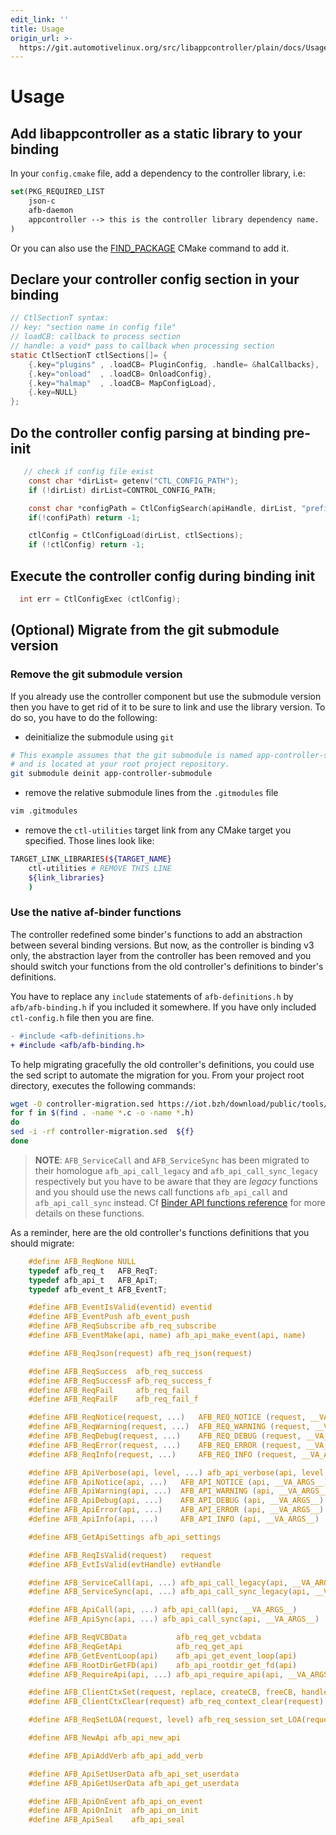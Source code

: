 ```yaml
---
edit_link: ''
title: Usage
origin_url: >-
  https://git.automotivelinux.org/src/libappcontroller/plain/docs/Usage.md?h=icefish
---
```


<!-- WARNING: This file is generated by fetch_docs.js using /home/boron/Documents/AGL/docs-webtemplate/site/_data/tocs/devguides/icefish/libappcontroller-guides-devguides-book.yml -->

# Usage

## Add libappcontroller as a static library to your binding

In your `config.cmake` file, add a dependency to the controller library, i.e:

```cmake
set(PKG_REQUIRED_LIST
	json-c
	afb-daemon
	appcontroller --> this is the controller library dependency name.
)
```

Or you can also use the [FIND_PACKAGE](https://cmake.org/cmake/help/v3.6/command/find_package.html?highlight=find_package)
CMake command to add it.

## Declare your controller config section in your binding

```C
// CtlSectionT syntax:
// key: "section name in config file"
// loadCB: callback to process section
// handle: a void* pass to callback when processing section
static CtlSectionT ctlSections[]= {
    {.key="plugins" , .loadCB= PluginConfig, .handle= &halCallbacks},
    {.key="onload"  , .loadCB= OnloadConfig},
    {.key="halmap"  , .loadCB= MapConfigLoad},
    {.key=NULL}
};

```

## Do the controller config parsing at binding pre-init

```C
   // check if config file exist
    const char *dirList= getenv("CTL_CONFIG_PATH");
    if (!dirList) dirList=CONTROL_CONFIG_PATH;

    const char *configPath = CtlConfigSearch(apiHandle, dirList, "prefix");
    if(!confiPath) return -1;

    ctlConfig = CtlConfigLoad(dirList, ctlSections);
    if (!ctlConfig) return -1;
```

## Execute the controller config during binding init

```C
  int err = CtlConfigExec (ctlConfig);
```

## (Optional) Migrate from the git submodule version

### Remove the git submodule version

If you already use the controller component but use the submodule version then
you have to get rid of it to be sure to link and use the library version. To do
so, you have to do the following:

* deinitialize the submodule using `git`

```bash
# This example assumes that the git submodule is named app-controller-submodule
# and is located at your root project repository.
git submodule deinit app-controller-submodule
```

* remove the relative submodule lines from the `.gitmodules` file

```bash
vim .gitmodules
```

* remove the `ctl-utilities` target link from any CMake target you specified.
 Those lines look like:

```bash
TARGET_LINK_LIBRARIES(${TARGET_NAME}
    ctl-utilities # REMOVE THIS LINE
    ${link_libraries}
    )
```

### Use the native af-binder functions

The controller redefined some binder's functions to add an abstraction between
several binding versions. But now, as the controller is binding v3 only, the
abstraction layer from the controller has been removed and you should switch
your functions from the old controller's definitions to binder's definitions.

You have to replace any `include` statements of `afb-definitions.h` by
`afb/afb-binding.h` if you included it somewhere. If you have only included
`ctl-config.h` file then you are fine.

```diff
- #include <afb-definitions.h>
+ #include <afb/afb-binding.h>
```

To help migrating gracefully the old controller's definitions, you could use the
sed script to automate the migration for you. From your project root directory,
executes the following commands:

```bash
wget -O controller-migration.sed https://iot.bzh/download/public/tools/controller-migration.sed
for f in $(find . -name *.c -o -name *.h)
do
sed -i -rf controller-migration.sed  ${f}
done
```

> **NOTE**: `AFB_ServiceCall` and `AFB_ServiceSync` has been migrated to their
> homologue `afb_api_call_legacy` and `afb_api_call_sync_legacy` respectively
> but you have to be aware that they are *legacy* functions and you should use
> the news call functions `afb_api_call` and `afb_api_call_sync` instead.
> Cf [Binder API functions reference](../../../apis_services/reference/af-binder/reference-v3/func-api.html#calls-and-job-functions)
> for more details on these functions.

As a reminder, here are the old controller's functions definitions that you
should migrate:

```c
    #define AFB_ReqNone NULL
    typedef afb_req_t   AFB_ReqT;
    typedef afb_api_t   AFB_ApiT;
    typedef afb_event_t AFB_EventT;

    #define AFB_EventIsValid(eventid) eventid
    #define AFB_EventPush afb_event_push
    #define AFB_ReqSubscribe afb_req_subscribe
    #define AFB_EventMake(api, name) afb_api_make_event(api, name)

    #define AFB_ReqJson(request) afb_req_json(request)

    #define AFB_ReqSuccess  afb_req_success
    #define AFB_ReqSuccessF afb_req_success_f
    #define AFB_ReqFail     afb_req_fail
    #define AFB_ReqFailF    afb_req_fail_f

    #define AFB_ReqNotice(request, ...)   AFB_REQ_NOTICE (request, __VA_ARGS__)
    #define AFB_ReqWarning(request, ...)  AFB_REQ_WARNING (request, __VA_ARGS__)
    #define AFB_ReqDebug(request, ...)    AFB_REQ_DEBUG (request, __VA_ARGS__)
    #define AFB_ReqError(request, ...)    AFB_REQ_ERROR (request, __VA_ARGS__)
    #define AFB_ReqInfo(request, ...)     AFB_REQ_INFO (request, __VA_ARGS__)

    #define AFB_ApiVerbose(api, level, ...) afb_api_verbose(api, level, __VA_ARGS__)
    #define AFB_ApiNotice(api, ...)   AFB_API_NOTICE (api, __VA_ARGS__)
    #define AFB_ApiWarning(api, ...)  AFB_API_WARNING (api, __VA_ARGS__)
    #define AFB_ApiDebug(api, ...)    AFB_API_DEBUG (api, __VA_ARGS__)
    #define AFB_ApiError(api, ...)    AFB_API_ERROR (api, __VA_ARGS__)
    #define AFB_ApiInfo(api, ...)     AFB_API_INFO (api, __VA_ARGS__)

    #define AFB_GetApiSettings afb_api_settings

    #define AFB_ReqIsValid(request)   request
    #define AFB_EvtIsValid(evtHandle) evtHandle

    #define AFB_ServiceCall(api, ...) afb_api_call_legacy(api, __VA_ARGS__)
    #define AFB_ServiceSync(api, ...) afb_api_call_sync_legacy(api, __VA_ARGS__)

    #define AFB_ApiCall(api, ...) afb_api_call(api, __VA_ARGS__)
    #define AFB_ApiSync(api, ...) afb_api_call_sync(api, __VA_ARGS__)

    #define AFB_ReqVCBData           afb_req_get_vcbdata
    #define AFB_ReqGetApi            afb_req_get_api
    #define AFB_GetEventLoop(api)    afb_api_get_event_loop(api)
    #define AFB_RootDirGetFD(api)    afb_api_rootdir_get_fd(api)
    #define AFB_RequireApi(api, ...) afb_api_require_api(api, __VA_ARGS__)

    #define AFB_ClientCtxSet(request, replace, createCB, freeCB, handle) afb_req_context(request, replace, createCB, freeCB, handle)
    #define AFB_ClientCtxClear(request) afb_req_context_clear(request)

    #define AFB_ReqSetLOA(request, level) afb_req_session_set_LOA(request, level)

    #define AFB_NewApi afb_api_new_api

    #define AFB_ApiAddVerb afb_api_add_verb

    #define AFB_ApiSetUserData afb_api_set_userdata
    #define AFB_ApiGetUserData afb_api_get_userdata

    #define AFB_ApiOnEvent afb_api_on_event
    #define AFB_ApiOnInit  afb_api_on_init
    #define AFB_ApiSeal    afb_api_seal
```